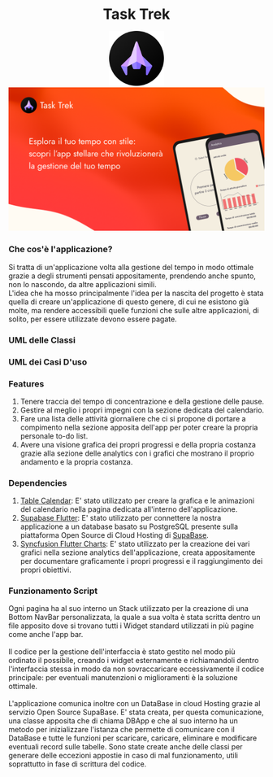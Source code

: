 <h1 align="center" style="font-size:28px; line-height:1"><b>Task Trek</b></h1>

<div align="center">
    <img alt="Icon" src="Docimg/HomeIcon.png" width="108px">
</div>


<div align="center">
    <img src="Docimg/Copertina.png"/>
</div>

### Che cos'è l'applicazione?
Si tratta di un'applicazione volta alla gestione del tempo in modo ottimale
grazie a degli strumenti pensati appositamente, prendendo anche spunto, non lo
nascondo, da altre applicazioni simili. <br>
L'idea che ha mosso principalmente l'idea per la nascita del progetto è stata quella
di creare un'applicazione di questo genere, di cui ne esistono già molte, ma rendere
accessibili quelle funzioni che sulle altre applicazioni, di solito, per essere
utilizzate devono essere pagate. 
### UML delle Classi
### UML dei Casi D'uso
### Features
1. Tenere traccia del tempo di concentrazione e della gestione delle pause.
2. Gestire al meglio i propri impegni con la sezione dedicata del calendario.
3. Fare una lista delle attività giornaliere che ci si propone di portare a compimento nella
sezione apposita dell'app per poter creare la propria personale to-do list.
4. Avere una visione grafica dei propri progressi e della propria costanza grazie alla sezione
delle analytics con i grafici che mostrano il proprio andamento e la propria costanza.
### Dependencies
1. [Table Calendar](https://pub.dev/packages/table_calendar): E' stato utilizzato per
creare la grafica e le animazioni del calendario nella pagina dedicata all'interno dell'applicazione.
2. [Supabase Flutter](https://pub.dev/packages/supabase_flutter): E' stato
utilizzato per connettere la nostra applicazione a un database basato
su PostgreSQL presente sulla piattaforma Open Source di Cloud Hosting 
di [SupaBase](https://supabase.com/).
3. [Syncfusion Flutter Charts](https://pub.dev/packages/syncfusion_flutter_charts): E' stato utilizzato per la 
creazione dei vari grafici nella sezione analytics dell'applicazione, creata appositamente per documentare graficamente 
i propri progressi e il raggiungimento dei propri obiettivi.

### Funzionamento Script
Ogni pagina ha al suo interno un Stack utilizzato per la creazione di una Bottom NavBar personalizzata,
la quale a sua volta è stata scritta dentro un file apposito dove si trovano tutti i Widget standard utilizzati
in più pagine come anche l'app bar. <br> <br>
Il codice per la gestione dell'interfaccia è stato gestito nel modo più ordinato il possibile, creando i widget 
esternamente e richiamandoli dentro l'interfaccia stessa in modo da non sovraccaricare eccessivamente il codice 
principale: per eventuali manutenzioni o miglioramenti è la soluzione ottimale. <br> <br>
L'applicazione comunica inoltre con un DataBase in cloud Hosting grazie al servizio Open Source SupaBase. E' stata
creata, per questa comunicazione, una classe apposita che di chiama DBApp e che al suo interno ha un metodo per 
inizializzare l'istanza che permette di comunicare con il DataBase e tutte le funzioni per scaricare, caricare, 
eliminare e modificare eventuali record sulle tabelle. Sono state create anche delle classi per generare delle
eccezioni appostie in caso di mal funzionamento, utili soprattutto in fase di scrittura del codice.